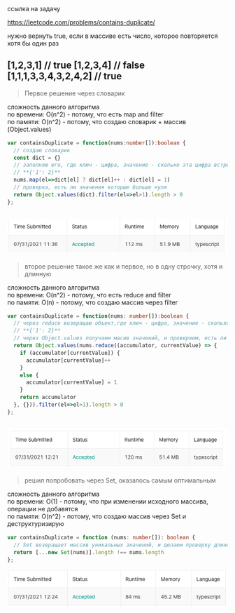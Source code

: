 ссылка на задачу 

https://leetcode.com/problems/contains-duplicate/

нужно вернуть true, если в массиве есть число, которое повторяется хотя бы один раз

[1,2,3,1] // true
[1,2,3,4] // false
[1,1,1,3,3,4,3,2,4,2] // true
---
> Первое решение через словарик

сложность данного алгоритма
<br/>
по времени: O(n^2) - потому, что есть map and filter
<br/>
по памяти: O(n^2) - потому, что создаю словарик + массив (Object.values)

```ts
var containsDuplicate = function(nums:number[]):boolean {
  // создаю словарик
  const dict = {}
  // заполняю его, где ключ - цифра, значение - сколько эта цифра встречается раз, например:
  // **{'1': 2}**
  nums.map(el=>dict[el] ? dict[el]++ : dict[el] = 1)
  // проверка, есть ли значения которые больше нуля
  return Object.values(dict).filter(el=>el>1).length > 0
};
```

![через словарик](../../screenshots/1.%20Contains%20Duplicate/v1_dict.png "через словарик")
---
> второе решение такое же как и первое, но в одну строчку, хотя и длинную

сложность данного алгоритма
<br/>
по времени: O(n^2) - потому, что есть reduce and filter
<br/>
по памяти: O(n) - потому, что создаю массив через filter

```ts
var containsDuplicate = function(nums: number[]):boolean {
  // через reduce возвращаю объект,где ключ - цифра, значение - сколько эта цифра встречается раз, например:
  // **{'1': 2}**
  // через Object.values получаем масив значений, и проверяем, есть ли значения которые больше нуля
  return Object.values(nums.reduce((accumulator, currentValue) => {
    if (accumulator[currentValue]) {
      accumulator[currentValue]++
    }
    else {
      accumulator[currentValue] = 1
    }
    return accumulator
  }, {})).filter(el=>el>1).length > 0
};
```


![в одну строку](../../screenshots/1.%20Contains%20Duplicate/v2_one_line.png "в одну строку")
---
> решил попробовать через Set, оказалось самым оптимальным

сложность данного алгоритма
<br/>
по времени: O(1) - потому, что при изменении исходного массива, операции не добавятся
<br/>
по памяти: O(n^2) - потому, что создаю массив через Set и деструктуризирую

```ts
var containsDuplicate = function (nums: number[]): boolean {
  // Set возвращает массив уникальных значений, и делаем проверку длинны
  return [...new Set(nums)].length !== nums.length
};
```

![через Set](../../screenshots/1.%20Contains%20Duplicate/v3_with_set.png "через Set")
